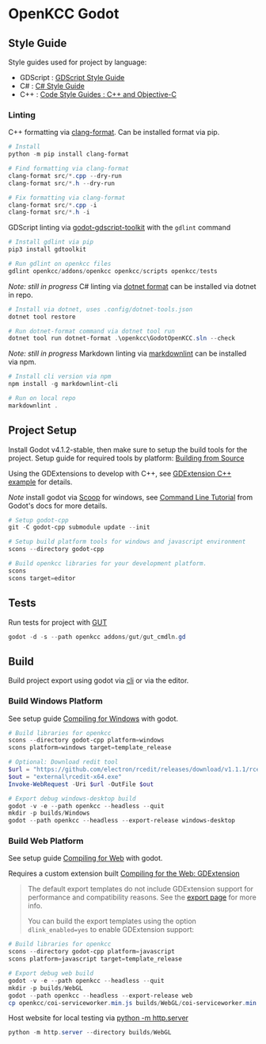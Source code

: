 # OpenKCC Godot

## Style Guide

Style guides used for project by language:

* GDScript : [GDScript Style Guide](https://docs.godotengine.org/en/stable/tutorials/scripting/gdscript/gdscript_styleguide.html)
* C# : [C# Style Guide](https://docs.godotengine.org/en/stable/tutorials/scripting/c_sharp/c_sharp_style_guide.html)
* C++ : [Code Style Guides : C++ and Objective-C](https://docs.godotengine.org/en/stable/contributing/development/code_style_guidelines.html#c-and-objective-c)

### Linting

C++ formatting via [clang-format](https://clang.llvm.org/docs/ClangFormat.html).
Can be installed format via pip.

```PowerShell
# Install
python -m pip install clang-format

# Find formatting via clang-format
clang-format src/*.cpp --dry-run
clang-format src/*.h --dry-run

# Fix formatting via clang-format
clang-format src/*.cpp -i
clang-format src/*.h -i
```

GDScript linting via [godot-gdscript-toolkit](https://github.com/Scony/godot-gdscript-toolkit)
with the `gdlint` command

```PowerShell
# Install gdlint via pip
pip3 install gdtoolkit

# Run gdlint on openkcc files
gdlint openkcc/addons/openkcc openkcc/scripts openkcc/tests
```

_Note: still in progress_ C# linting via [dotnet format](https://github.com/dotnet/format)
can be installed via dotnet in repo.

```PowerShell
# Install via dotnet, uses .config/dotnet-tools.json
dotnet tool restore

# Run dotnet-format command via dotnet tool run
dotnet tool run dotnet-format .\openkcc\GodotOpenKCC.sln --check
```

_Note: still in progress_ Markdown linting via [markdownlint](https://github.com/DavidAnson/markdownlint)
can be installed via npm.

```PowerShell
# Install cli version via npm
npm install -g markdownlint-cli

# Run on local repo
markdownlint .
```

## Project Setup

Install Godot v4.1.2-stable, then make sure to setup the build tools for the project.
Setup guide for required tools by platform: [Building from Source](https://docs.godotengine.org/en/stable/contributing/development/compiling/index.html)

Using the GDExtensions to develop with C++, see [GDExtension C++ example](https://docs.godotengine.org/en/stable/tutorials/scripting/gdextension/gdextension_cpp_example.html)
for details.

_Note_ install godot via [Scoop](https://scoop.sh/) for windows, see
[Command Line Tutorial](https://docs.godotengine.org/en/stable/tutorials/editor/command_line_tutorial.html#path)
from Godot's docs for more details.

```PowerShell
# Setup godot-cpp
git -C godot-cpp submodule update --init

# Setup build platform tools for windows and javascript environment
scons --directory godot-cpp

# Build openkcc libraries for your development platform.
scons
scons target=editor
```

## Tests

Run tests for project with [GUT](https://github.com/bitwes/Gut)

```PowerShell
godot -d -s --path openkcc addons/gut/gut_cmdln.gd
```

## Build

Build project export using godot via [cli](https://docs.godotengine.org/en/stable/tutorials/editor/command_line_tutorial.html)
or via the editor.

### Build Windows Platform

See setup guide [Compiling for Windows](https://docs.godotengine.org/en/stable/contributing/development/compiling/compiling_for_windows.html)
with godot.

```PowerShell
# Build libraries for openkcc
scons --directory godot-cpp platform=windows
scons platform=windows target=template_release

# Optional: Download redit tool
$url = "https://github.com/electron/rcedit/releases/download/v1.1.1/rcedit-x64.exe"
$out = "external\rcedit-x64.exe"
Invoke-WebRequest -Uri $url -OutFile $out

# Export debug windows-desktop build
godot -v -e --path openkcc --headless --quit
mkdir -p builds/Windows
godot --path openkcc --headless --export-release windows-desktop
```

### Build Web Platform

See setup guide [Compiling for Web](https://docs.godotengine.org/en/stable/contributing/development/compiling/compiling_for_web.html)
with godot.

Requires a custom extension built [Compiling for the Web: GDExtension](https://docs.godotengine.org/en/stable/contributing/development/compiling/compiling_for_web.html#gdextension)

> The default export templates do not include GDExtension support for
> performance and compatibility reasons. See the [export page](https://docs.godotengine.org/en/stable/tutorials/export/exporting_for_web.html#doc-javascript-export-options)
> for more info.
>
> You can build the export templates using the option `dlink_enabled=yes` to
> enable GDExtension support:

```PowerShell
# Build libraries for openkcc
scons --directory godot-cpp platform=javascript
scons platform=javascript target=template_release

# Export debug web build
godot -v -e --path openkcc --headless --quit
mkdir -p builds/WebGL
godot --path openkcc --headless --export-release web
cp openkcc/coi-serviceworker.min.js builds/WebGL/coi-serviceworker.min.js
```

Host website for local testing via [python -m http.server](https://docs.python.org/3/library/http.server.html)

```PowerShell
python -m http.server --directory builds/WebGL
```

